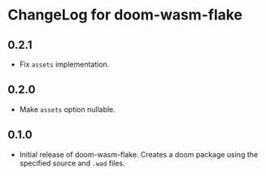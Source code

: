 # ChangeLog for doom-wasm-flake

## 0.2.1

* Fix `assets` implementation.

## 0.2.0

* Make `assets` option nullable.

## 0.1.0

* Initial release of doom-wasm-flake. Creates a doom package using the specified source and `.wad` files.
